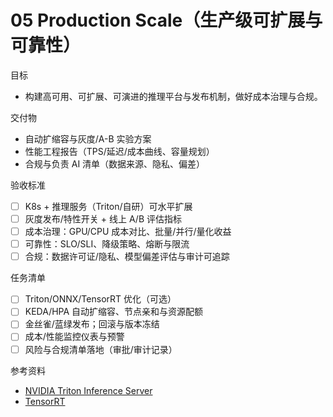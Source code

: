 # 05 Production Scale（生产级可扩展与可靠性）

目标
- 构建高可用、可扩展、可演进的推理平台与发布机制，做好成本治理与合规。

交付物
- 自动扩缩容与灰度/A-B 实验方案
- 性能工程报告（TPS/延迟/成本曲线、容量规划）
- 合规与负责 AI 清单（数据来源、隐私、偏差）

验收标准
- [ ] K8s + 推理服务（Triton/自研）可水平扩展
- [ ] 灰度发布/特性开关 + 线上 A/B 评估指标
- [ ] 成本治理：GPU/CPU 成本对比、批量/并行/量化收益
- [ ] 可靠性：SLO/SLI、降级策略、熔断与限流
- [ ] 合规：数据许可证/隐私、模型偏差评估与审计可追踪

任务清单
- [ ] Triton/ONNX/TensorRT 优化（可选）
- [ ] KEDA/HPA 自动扩缩容、节点亲和与资源配额
- [ ] 金丝雀/蓝绿发布；回滚与版本冻结
- [ ] 成本/性能监控仪表与预警
- [ ] 风险与合规清单落地（审批/审计记录）

参考资料
- [NVIDIA Triton Inference Server](https://github.com/triton-inference-server/server)
- [TensorRT](https://developer.nvidia.com/tensorrt)